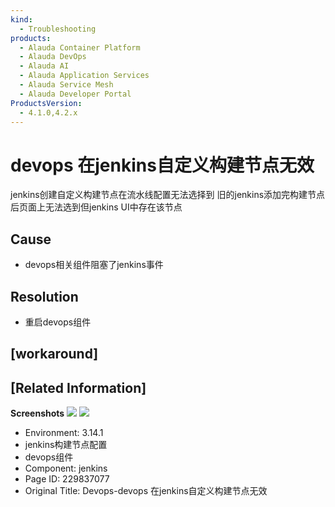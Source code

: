 ```yaml
---
kind:
  - Troubleshooting
products:
  - Alauda Container Platform
  - Alauda DevOps
  - Alauda AI
  - Alauda Application Services
  - Alauda Service Mesh
  - Alauda Developer Portal
ProductsVersion:
  - 4.1.0,4.2.x
---
```

<!-- A type of document that involves encountering a fault, diagnosing it, performing root cause analysis, and providing solutions. -->

# devops 在jenkins自定义构建节点无效

jenkins创建自定义构建节点在流水线配置无法选择到 旧的jenkins添加完构建节点后页面上无法选到但jenkins UI中存在该节点

## Cause
- devops相关组件阻塞了jenkins事件

## Resolution
- 重启devops组件

## [workaround]

## [Related Information]
**Screenshots**
![](assets/devops-devops-zai-jenkinszi-ding-yi-gou-jian-jie-dian-wu-xiao/1723597531_99781_b1af21_%25E5%25BE%25AE%25E4%25BF%25A1%25E6%2588%25AA%25E5%259B%25BE_20240814090345.png)
![](assets/devops-devops-zai-jenkinszi-ding-yi-gou-jian-jie-dian-wu-xiao/1723597532_99781_037c48_%25E5%25BE%25AE%25E4%25BF%25A1%25E5%259B%25BE%25E7%2589%2587_20240814090503.png)
- Environment: 3.14.1
- jenkins构建节点配置
- devops组件
- Component: jenkins
- Page ID: 229837077
- Original Title: Devops-devops 在jenkins自定义构建节点无效
